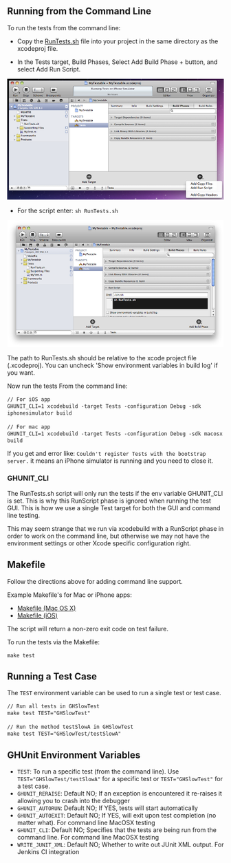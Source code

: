 ## Running from the Command Line

To run the tests from the command line:

- Copy the [RunTests.sh](http://github.com/gabriel/gh-unit/tree/master/Scripts/RunTests.sh) file into your project in the same directory as the xcodeproj file.

- In the Tests target, Build Phases, Select Add Build Phase + button, and select Add Run Script.

![Add Build Phase](images/cli_2_add_build_phase.png)

- For the script enter: `sh RunTests.sh`

![Configure Build Phase](images/cli_3_configure_phase.png)

The path to RunTests.sh should be relative to the xcode project file (.xcodeproj). You can uncheck 'Show environment variables in build log' if you want.

Now run the tests From the command line:

    // For iOS app
    GHUNIT_CLI=1 xcodebuild -target Tests -configuration Debug -sdk iphonesimulator build

    // For mac app
    GHUNIT_CLI=1 xcodebuild -target Tests -configuration Debug -sdk macosx build	

If you get and error like: `Couldn't register Tests with the bootstrap server.` it means an iPhone simulator is running and you need to close it.

### GHUNIT_CLI

The RunTests.sh script will only run the tests if the env variable GHUNIT_CLI is set. This is why this RunScript phase is ignored when running the test GUI. This is how we use a single Test target for both the GUI and command line testing.

This may seem strange that we run via xcodebuild with a RunScript phase in order to work on the command line, but otherwise we may not have the environment settings or other Xcode specific configuration right.

## Makefile

Follow the directions above for adding command line support.

Example Makefile's for Mac or iPhone apps:

- [Makefile (Mac OS X)](http://github.com/gabriel/gh-unit/tree/master/Project/Makefile.example)
- [Makefile (iOS)](http://github.com/gabriel/gh-unit/tree/master/Project-iOS/Makefile.example)

The script will return a non-zero exit code on test failure.

To run the tests via the Makefile:

    make test

## Running a Test Case

The `TEST` environment variable can be used to run a single test or test case.

    // Run all tests in GHSlowTest
    make test TEST="GHSlowTest"

    // Run the method testSlowA in GHSlowTest	
    make test TEST="GHSlowTest/testSlowA"

## GHUnit Environment Variables

- `TEST`: To run a specific test (from the command line). Use `TEST="GHSlowTest/testSlowA"` for a specific test or `TEST="GHSlowTest"` for a test case.
- `GHUNIT_RERAISE`: Default NO; If an exception is encountered it re-raises it allowing you to crash into the debugger
- `GHUNIT_AUTORUN`: Default NO; If YES, tests will start automatically
- `GHUNIT_AUTOEXIT`: Default NO; If YES, will exit upon test completion (no matter what). For command line MacOSX testing
- `GHUNIT_CLI`: Default NO; Specifies that the tests are being run from the command line. For command line MacOSX testing
- `WRITE_JUNIT_XML`: Default NO; Whether to write out JUnit XML output. For Jenkins CI integration

